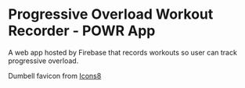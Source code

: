 # Progressive Overload Workout Recorder - POWR App

A web app hosted by Firebase that records workouts so user can track progressive overload.

Dumbell favicon from [Icons8](https://icons8.com/icon/BMybI8iktdPI/gym)
